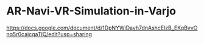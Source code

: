 # AR-Navi-VR-Simulation-in-Varjo

https://docs.google.com/document/d/1DpNYWiDavh7dnAshcElzB_EKqBvvOnq5r0cajcqaTIQ/edit?usp=sharing
